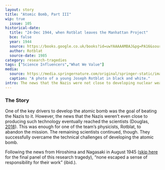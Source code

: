 ```yaml
---
layout: story
title: "Atomic Bomb, Part III"
wip: true
  issue: 105
historical-date:
  title: "24-Dec 1944, when Rotblat leaves the Manhattan Project"
  bce: false
  year: 1944
  source: https://books.google.co.uk/books?id=uwYAAAAAMBAJ&pg=PA16&source=gbs_toc_pages_r&redir_esc=y#v=onepage&q=disagreeable%20shock&f=false
  author: Rotblat
  source-date: 1985
category: research-tragedies
tags: ["Science Influencers","What We Value"]
media:
  source: https://media.springernature.com/original/springer-static/image/art%3A10.1007%2Fs00016-013-0125-1/MediaObjects/16_2013_125_Fig5_HTML.jpg
  caption: "A photo of a young Joseph Rotblat in black and white."
intro: The news that the Nazis were not close to developing nuclear weapons is enough for Rotblat to leave the project creating the atomic bomb.
---
```

### The Story
One of the key drivers to develop the atomic bomb was the goal of beating the Nazis to it. However, the news that the Nazis weren’t even close to producing such technology eventually reached the scientists (Douglas, [2018](https://www.frankenbook.org/pub/the-bitter-aftertaste-of-technical-sweetness/release/3)). This was enough for one of the team’s physicists, Rotblat, to abandon the mission. The remaining scientists continued, though. They successfully overcame the technical challenges of developing the atomic bomb.

Following the news from Hiroshima and Nagasaki in August 1945 ([skip here](https://www.tiki-toki.com/timeline/entry/1753034/A-History-of-Research-Ethics/#vars!panel=16464996!) for the final panel of this research tragedy), “none escaped a sense of responsibility for their work” (ibid.).
